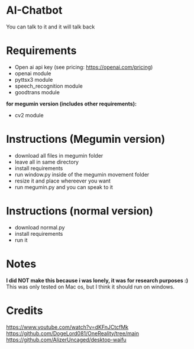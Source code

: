 # AI-Chatbot
You can talk to it and it will talk back <br>

# Requirements
- Open ai api key (see pricing: https://openai.com/pricing)
- openai module
- pyttsx3 module
- speech_recognition module
- goodtrans module

**for megumin version (includes other requirements):**
  - cv2 module

# Instructions (Megumin version)
- download all files in megumin folder
- leave all in same directory
- install requirements
- run window.py inside of the megumin movement folder
- resize it and place whereever you want
- run megumin.py and you can speak to it

# Instructions (normal version)
- download normal.py
- install requirements
- run it

# Notes
**I did NOT make this because i was lonely, it was for research purposes :)** <br>
This was only tested on Mac os, but I think it should run on windows.

# Credits
https://www.youtube.com/watch?v=dKFnJCtcfMk <br>
https://github.com/DogeLord081/OneReality/tree/main <br>
https://github.com/AlizerUncaged/desktop-waifu
